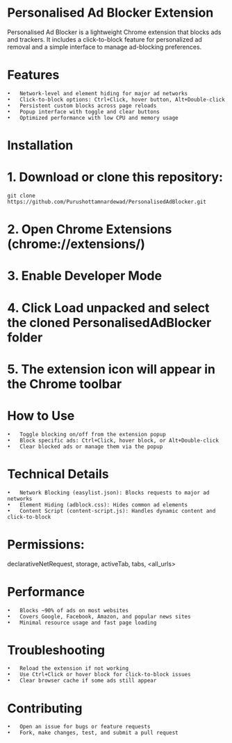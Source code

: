 # Personalised Ad Blocker Extension
Personalised Ad Blocker is a lightweight Chrome extension that blocks ads and trackers. It includes a click-to-block feature for personalized ad removal and a simple interface to manage ad-blocking preferences.

# Features
	•	Network-level and element hiding for major ad networks
	•	Click-to-block options: Ctrl+Click, hover button, Alt+Double-click
	•	Persistent custom blocks across page reloads
	•	Popup interface with toggle and clear buttons
	•	Optimized performance with low CPU and memory usage

# Installation
# 1. Download or clone this repository: 
    git clone https://github.com/Purushottamnardewad/PersonalisedAdBlocker.git
# 2. Open Chrome Extensions (chrome://extensions/)
# 3. Enable Developer Mode
# 4. Click Load unpacked and select the cloned PersonalisedAdBlocker folder
# 5. The extension icon will appear in the Chrome toolbar

# How to Use
	•	Toggle blocking on/off from the extension popup
	•	Block specific ads: Ctrl+Click, hover block, or Alt+Double-click
	•	Clear blocked ads or manage them via the popup

# Technical Details
	•	Network Blocking (easylist.json): Blocks requests to major ad networks
	•	Element Hiding (adblock.css): Hides common ad elements
	•	Content Script (content-script.js): Handles dynamic content and click-to-block

# Permissions: 
declarativeNetRequest, storage, activeTab, tabs, <all_urls>

# Performance
	•	Blocks ~90% of ads on most websites
	•	Covers Google, Facebook, Amazon, and popular news sites
	•	Minimal resource usage and fast page loading

# Troubleshooting
	•	Reload the extension if not working
	•	Use Ctrl+Click or hover block for click-to-block issues
	•	Clear browser cache if some ads still appear

# Contributing
	•	Open an issue for bugs or feature requests
	•	Fork, make changes, test, and submit a pull request

